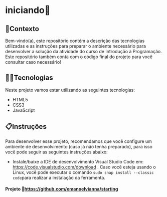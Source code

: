 # iniciando🙌

## 🧠Contexto

Bem-vindo(a), este repositório contém a descrição das tecnologias utilizadas e as instruções para preparar o ambiente necessário para desenvolver a solução da atividade do curso de Introdução à Programação. Este repositório também conta com o código final do projeto para você consultar caso necessário!

## 👨‍💻Tecnologias

Neste projeto vamos estar utilizando as seguintes tecnologias:

- HTML5
- CSS3
- JavaScript

## 📋Instruções

Para desenvolver esse projeto, recomendamos que você configure um ambiente de desenvolvimento (caso já não tenha preparado), para isso você pode seguir as seguintes instruções abaixo:

- Instale/baixe a IDE de desenvolvimento Visual Studio Code em: https://code.visualstudio.com/download . Caso você esteja usando o Linux, você pode executar o comando `sudo snap install --classic code`para realizar a instalação da ferramenta.

#### **Projeto** 🔗https://github.com/emanoelvianna/starting

